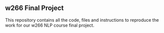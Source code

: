## w266 Final Project 

This repository contains all the code, files and instructions to reproduce the work for our w266 NLP course final project. 
